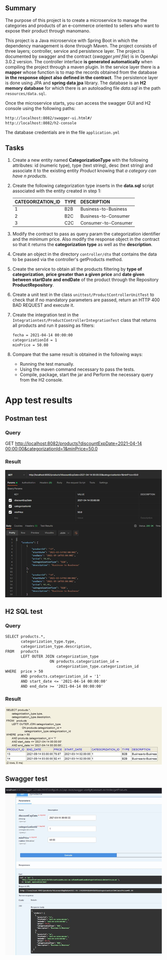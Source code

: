 ## Summary

The purpose of this project is to create a microservice to manage the categories and products of an e-commerce oriented to sellers who want to expose their product through manomano.

This project is a Java microservice with Spring Boot in which the dependency management is done through Maven. The 
project consists of three layers; controller, service and persistence layer. The project is documented by swagger and 
the contract (*swagger.yml file*) is in OpenApi 3.0.2 version. The controller interface **is generated automatically** 
when compiling the project through a maven plugin. In the service layer there is a **mapper** whose function is to map 
the records obtained from the database **in the response object also defined in the contract**. The persistence layer 
is done using JPA and **spring data jpa** library. The database is an **H2 memory database** for which there is an 
autoloading file *data.sql* in the path ```resources/data.sql```.

Once the microservice starts, you can access the swagger GUI and H2 console using the
following paths:

```
http://localhost:8082/swagger-ui.html#/
http://localhost:8082/h2-console
```

The database credentials are in the file ```application.yml```

## Tasks



1. Create a new entity named **CategorizationType** with the following attributes: id (numeric type), 
   type (text string), desc (text string) and associate it to the existing entity *Product* knowing that *a category 
   can have n products*.
2. Create the following categorization type inserts in the **data.sql** script associated with the entity created in step 1:

   | CATEGORIZATION_ID  | TYPE  | DESCRIPTION
   |---|---|---|
   1 | B2B | Business-to-Business
   2 | B2C | Business-to-Consumer
   3 | C2C | Consumer-to-Consumer
   
3. Modify the contract to pass as query param the categorization identifier and the minimum price. Also modify the 
   response object in the contract so that it returns the **categorization type** as well as the **description**.
4. Create an object in the directory ```controller/dto``` that contains the data to be passed
   via the controller's getProducts method.
5. Create the service to obtain all the products filtering by **type of categorization**, 
   **price greater than a given price** and **date given between startDate and endDate** of the product through the 
   Repository **ProductRepository**.
   
6. Create a unit test in the class ```unittest/ProductControllerUnitTest``` to check that if no mandatory parameters are
   passed, return an HTTP 400 BAD REQUEST and execute it.
7. Create the integration test in the ```Integrationtest/ProductControllerIntegrationTest``` class that returns all
    products and run it passing as filters:
   ```
   fecha = 2021-04-14 00:00:00
   categorizationId = 1
   minPrice = 50.00
   ```
8. Compare that the same result is obtained in the following ways:
    - Running the test manually.
    - Using the maven command necessary to pass the tests.
    - Compile, package, start the jar and Perform the necessary query from the H2 console.

# App test results
## Postman test
### Query

GET [http://localhost:8082/products?discountExpDate=2021-04-14 00:00:00&categorizationId=1&minPrice=50.0]()

### Result
![alt text](./images/postman.jpg)


## H2 SQL test
### Query
```
SELECT products.*,
       categorization_type.type,
       categorization_type.description,
FROM   products
       LEFT OUTER JOIN categorization_type
                    ON products.categorization_id =
                       categorization_type.categorization_id
WHERE  price > 50
       AND products.categorization_id = '1'
       AND start_date <= '2021-04-14 00:00:00'
       AND end_date >= '2021-04-14 00:00:00'   
```

### Result

![alt text](./images/sql.jpg)

## Swagger test
![alt text](./images/swagger.JPG)

